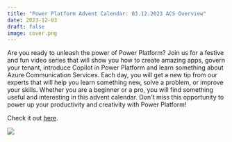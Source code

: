 ```yaml
---
title: "Power Platform Advent Calendar: 03.12.2023 ACS Overview"
date: 2023-12-03
draft: false
image: cover.png
---
```


Are you ready to unleash the power of Power Platform? Join us for a festive and fun video series that will show you how to create amazing apps, govern your tenant, introduce Copilot in Power Platform and learn something about Azure Communication Services. Each day, you will get a new tip from our experts that will help you learn something new, solve a problem, or improve your skills. Whether you are a beginner or a pro, you will find something useful and interesting in this advent calendar. Don't miss this opportunity to power up your productivity and creativity with Power Platform!

Check it out [here](https://youtu.be/J9aqtPiuFMs).

[![](video.png)](https://youtu.be/J9aqtPiuFMs)